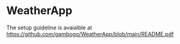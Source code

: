# WeatherApp


The setup guideline is avaialble at https://github.com/gambogo/WeatherApp/blob/main/README.pdf 
